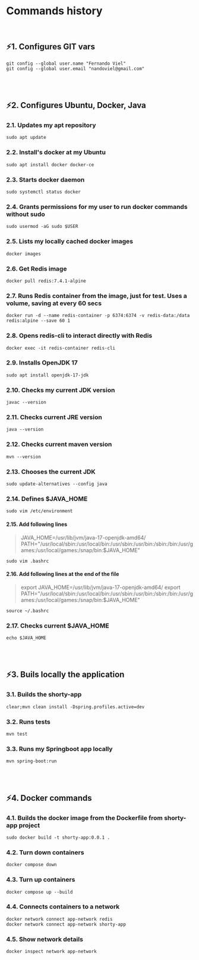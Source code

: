 # Commands history
<br>

## ⚡1. Configures GIT vars
```
git config --global user.name "Fernando Viel"
git config --global user.email "nandoviel@gmail.com"
```
<br>
<br>

## ⚡2. Configures Ubuntu, Docker, Java
### 2.1. Updates my apt repository
```
sudo apt update
```
### 2.2. Install's docker at my Ubuntu 
```
sudo apt install docker docker-ce
```

### 2.3. Starts docker daemon
```
sudo systemctl status docker
```

### 2.4. Grants permissions for my user to run docker commands without sudo
`
sudo usermod -aG sudo $USER
`

### 2.5. Lists my locally cached docker images
```
docker images
```

### 2.6. Get Redis image
```
docker pull redis:7.4.1-alpine
```
### 2.7. Runs Redis container from the image, just for test. Uses a volume, saving at every 60 secs
```
docker run -d --name redis-container -p 6374:6374 -v redis-data:/data redis:alpine --save 60 1
```
### 2.8. Opens redis-cli to interact directly with Redis
```
docker exec -it redis-container redis-cli
```
### 2.9. Installs OpenJDK 17
```
sudo apt install openjdk-17-jdk
```

### 2.10. Checks my current JDK version
```
javac --version
```

### 2.11. Checks current JRE version
```
java --version
```

### 2.12. Checks current maven version
```
mvn --version
```

### 2.13. Chooses the current JDK
```
sudo update-alternatives --config java
```

### 2.14. Defines $JAVA_HOME 
```
sudo vim /etc/environment
```
#### 2.15. Add following lines
> JAVA_HOME=/usr/lib/jvm/java-17-openjdk-amd64/
> PATH="/usr/local/sbin:/usr/local/bin:/usr/sbin:/usr/bin:/sbin:/bin:/usr/games:/usr/local/games:/snap/bin:$JAVA_HOME"

```
sudo vim .bashrc 
```
#### 2.16. Add following lines at the end of the file
> export JAVA_HOME=/usr/lib/jvm/java-17-openjdk-amd64/
> export PATH="/usr/local/sbin:/usr/local/bin:/usr/sbin:/usr/bin:/sbin:/bin:/usr/games:/usr/local/games:/snap/bin:$JAVA_HOME"
```
source ~/.bashrc
```

### 2.17. Checks current $JAVA_HOME
```
echo $JAVA_HOME
```


<br>
<br>

## ⚡3. Buils locally the application

### 3.1. Builds the shorty-app
```
clear;mvn clean install -Dspring.profiles.active=dev
```

### 3.2. Runs tests
```
mvn test
```

### 3.3. Runs my Springboot app locally
```
mvn spring-boot:run
```


<br>
<br>

## ⚡4. Docker commands  


###  4.1. Builds the docker image from the Dockerfile from shorty-app project
```
sudo docker build -t shorty-app:0.0.1 .
```

### 4.2. Turn down containers
```
docker compose down
```

### 4.3. Turn up containers
```
docker compose up --build
```
  
### 4.4. Connects containers to a network
```
docker network connect app-network redis
docker network connect app-network shorty-app
```

### 4.5. Show network details
```
docker inspect network app-network
```